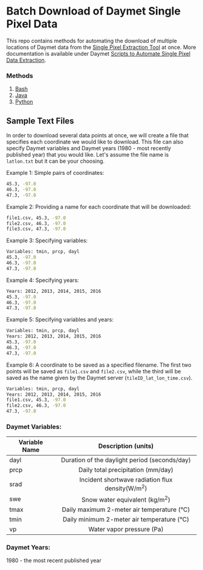 # Batch Download of Daymet Single Pixel Data
This repo contains methods for automating the download of multiple locations of Daymet data from the [Single Pixel Extraction Tool](https://daymet.ornl.gov/single-pixel/) at once. More documentation is available under Daymet [Scripts to Automate Single Pixel Data Extraction](https://daymet.ornl.gov/web_services.html#single_pixel_data_extraction).

### Methods
1. [Bash](https://github.com/ornldaac/daymet-single-pixel-batch/tree/master/bash)
2. [Java](https://github.com/ornldaac/daymet-single-pixel-batch/tree/master/java)
3. [Python](https://github.com/ornldaac/daymet-single-pixel-batch/tree/master/python)


## Sample Text Files
In order to download several data points at once, we will create a file that specifies each coordinate we would like to download. This file can also specify Daymet variables and Daymet years (1980 - most recently published year) that you would like. Let's assume the file name is `latlon.txt` but it can be your choosing.

Example 1: Simple pairs of coordinates:
```bash
45.3, -97.0
46.3, -97.0
47.3, -97.0
```

Example 2: Providing a name for each coordinate that will be downloaded:
```bash
file1.csv, 45.3, -97.0
file2.csv, 46.3, -97.0
file3.csv, 47.3, -97.0
```

Example 3: Specifying variables:
```bash
Variables: tmin, prcp, dayl
45.3, -97.0
46.3, -97.0
47.3, -97.0
```

Example 4: Specifying years:
```bash
Years: 2012, 2013, 2014, 2015, 2016
45.3, -97.0
46.3, -97.0
47.3, -97.0
```

Example 5: Specifying variables and years:
```bash
Variables: tmin, prcp, dayl
Years: 2012, 2013, 2014, 2015, 2016
45.3, -97.0
46.3, -97.0
47.3, -97.0
```

Example 6: A coordinate to be saved as a specified filename. The first two points will be saved as `file1.csv` and `file2.csv`, while the third will be saved as the name given by the Daymet server (`tileID_lat_lon_time.csv`).
```bash
Variables: tmin, prcp, dayl
Years: 2012, 2013, 2014, 2015, 2016
file1.csv, 45.3, -97.0
file2.csv, 46.3, -97.0
47.3, -97.0
```

### Daymet Variables:
| Variable Name |                Description (units)               |
|---------------|:------------------------------------------------:|
|      dayl     |   Duration of the daylight period (seconds/day)  |
|      prcp     |        Daily total precipitation (mm/day)        |
|      srad     | Incident shortwave radiation flux density(W/m<sup>2</sup>) |
|      swe      |          Snow water equivalent (kg/m<sup>2</sup>)          |
|      tmax     |    Daily maximum 2-meter air temperature (°C)    |
|      tmin     |    Daily minimum 2-meter air temperature (°C)    |
|       vp      |             Water vapor pressure (Pa)            |

### Daymet Years:
1980 - the most recent published year
